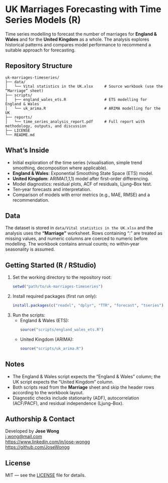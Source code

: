 # UK Marriages Forecasting with Time Series Models (R)

Time series modelling to forecast the number of marriages for **England & Wales** and for the **United Kingdom** as a whole. 
The analysis explores historical patterns and compares model performance to recommend a suitable approach for forecasting.

## Repository Structure
```
uk-marriages-timeseries/
├── data/
│   └── Vital statistics in the UK.xlsx     # Source workbook (use the “Marriage” sheet)
├── scripts/
│   ├── england_wales_ets.R                 # ETS modelling for England & Wales
│   └── uk_arima.R                          # ARIMA modelling for the UK
├── reports/
│   └── time_series_analysis_report.pdf     # Full report with methodology, outputs, and discussion
├── LICENSE
└── README.md
```

## What’s Inside
- Initial exploration of the time series (visualisation, simple trend smoothing, decomposition where applicable).
- **England & Wales**: Exponential Smoothing State Space (ETS) model.
- **United Kingdom**: ARIMA(1,1,1) model after first-order differencing.
- Model diagnostics: residual plots, ACF of residuals, Ljung–Box test.
- Ten‑year forecasts and interpretation.
- Comparison of models with error metrics (e.g., MAE, RMSE) and a recommendation.

## Data
The dataset is stored in `data/Vital statistics in the UK.xlsx` and the analysis uses the **“Marriage”** worksheet. 
Rows containing “:” are treated as missing values, and numeric columns are coerced to numeric before modelling. 
The workbook contains annual counts; no within‑year seasonality is assumed.

## Getting Started (R / RStudio)
1. Set the working directory to the repository root:
   ```r
   setwd("path/to/uk-marriages-timeseries")
   ```
2. Install required packages (first run only):
   ```r
   install.packages(c("readxl", "dplyr", "TTR", "forecast", "tseries"))
   ```
3. Run the scripts:
   - England & Wales (ETS):
     ```r
     source("scripts/england_wales_ets.R")
     ```
   - United Kingdom (ARIMA):
     ```r
     source("scripts/uk_arima.R")
     ```

## Notes
- The England & Wales script expects the “England & Wales” column; the UK script expects the “United Kingdom” column.
- Both scripts read from the **Marriage** sheet and skip the header rows according to the workbook layout.
- Diagnostic checks include stationarity (ADF), autocorrelation (ACF/PACF), and residual independence (Ljung–Box).

## Authorship & Contact
Developed by **Jose Wong**  
j.wong@mail.com  
https://www.linkedin.com/in/jose-wongg  
https://github.com/JoseWongg

## License
MIT — see the [LICENSE](LICENSE) file for details.

